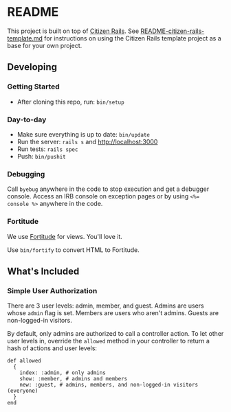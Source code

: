 # README

This project is built on top of [Citizen Rails](https://github.com/citizencode/citizen-rails). 
See [README-citizen-rails-template.md](README-citizen-rails-template.md) for instructions on
using the Citizen Rails template project as a base for your own project.

## Developing

### Getting Started

* After cloning this repo, run: `bin/setup`


### Day-to-day

* Make sure everything is up to date: `bin/update`
* Run the server: `rails s` and [http://localhost:3000](http://localhost:3000)
* Run tests: `rails spec`
* Push: `bin/pushit`


### Debugging

Call `byebug` anywhere in the code to stop execution and get a debugger console.
Access an IRB console on exception pages or by using `<%= console %>` anywhere in the code.


### Fortitude

We use [Fortitude](https://github.com/ageweke/fortitude) for views. You'll love it.

Use `bin/fortify` to convert HTML to Fortitude.


## What's Included

### Simple User Authorization

There are 3 user levels: admin, member, and guest. Admins are users whose `admin` flag is set.
Members are users who aren't admins. Guests are non-logged-in visitors.

By default, only admins are authorized to call a controller action. To let other user levels
in, override the `allowed` method in your controller to return a hash of actions and user levels:

    def allowed
      { 
        index: :admin, # only admins
        show: :member, # admins and members
        new: :guest, # admins, members, and non-logged-in visitors (everyone)
      }
    end
    

